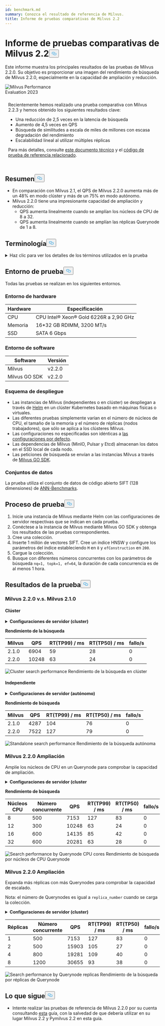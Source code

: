 ```yaml
---
id: benchmark.md
summary: Conozca el resultado de referencia de Milvus.
title: Informe de pruebas comparativas de Milvus 2.2
---
```

<h1 id="Milvus-22-Benchmark-Test-Report" class="common-anchor-header">Informe de pruebas comparativas de Milvus 2.2<button data-href="#Milvus-22-Benchmark-Test-Report" class="anchor-icon" translate="no">
      <svg translate="no"
        aria-hidden="true"
        focusable="false"
        height="20"
        version="1.1"
        viewBox="0 0 16 16"
        width="16"
      >
        <path
          fill="#0092E4"
          fill-rule="evenodd"
          d="M4 9h1v1H4c-1.5 0-3-1.69-3-3.5S2.55 3 4 3h4c1.45 0 3 1.69 3 3.5 0 1.41-.91 2.72-2 3.25V8.59c.58-.45 1-1.27 1-2.09C10 5.22 8.98 4 8 4H4c-.98 0-2 1.22-2 2.5S3 9 4 9zm9-3h-1v1h1c1 0 2 1.22 2 2.5S13.98 12 13 12H9c-.98 0-2-1.22-2-2.5 0-.83.42-1.64 1-2.09V6.25c-1.09.53-2 1.84-2 3.25C6 11.31 7.55 13 9 13h4c1.45 0 3-1.69 3-3.5S14.5 6 13 6z"
        ></path>
      </svg>
    </button></h1><p>Este informe muestra los principales resultados de las pruebas de Milvus 2.2.0. Su objetivo es proporcionar una imagen del rendimiento de búsqueda de Milvus 2.2.0, especialmente en la capacidad de ampliación y reducción.</p>
<div class="alert note">
  <div style="display: flex;">
      <div style="flex:0.3;">
        <img translate="no" src="https://zilliz.com/images/whitepaper/performance.png" alt="Milvus Performance Evaluation 2023" />
      </div>
  </div>
  <div style="flex:1;padding: 10px;">
    <p>Recientemente hemos realizado una prueba comparativa con Milvus 2.2.3 y hemos obtenido los siguientes resultados clave:</p>
    <ul>
      <li>Una reducción de 2,5 veces en la latencia de búsqueda</li>
      <li>Aumento de 4,5 veces en QPS</li>
      <li>Búsqueda de similitudes a escala de miles de millones con escasa degradación del rendimiento</li>
      <li>Escalabilidad lineal al utilizar múltiples réplicas</li>
    </ul>
    <p>Para más detalles, consulte <a href="https://zilliz.com/resources/whitepaper/milvus-performance-benchmark">este documento técnico</a> y el <a href="https://github.com/zilliztech/VectorDBBench">código de prueba de referencia relacionado</a>. </p>
  </div>
</div>
<h2 id="Summary" class="common-anchor-header">Resumen<button data-href="#Summary" class="anchor-icon" translate="no">
      <svg translate="no"
        aria-hidden="true"
        focusable="false"
        height="20"
        version="1.1"
        viewBox="0 0 16 16"
        width="16"
      >
        <path
          fill="#0092E4"
          fill-rule="evenodd"
          d="M4 9h1v1H4c-1.5 0-3-1.69-3-3.5S2.55 3 4 3h4c1.45 0 3 1.69 3 3.5 0 1.41-.91 2.72-2 3.25V8.59c.58-.45 1-1.27 1-2.09C10 5.22 8.98 4 8 4H4c-.98 0-2 1.22-2 2.5S3 9 4 9zm9-3h-1v1h1c1 0 2 1.22 2 2.5S13.98 12 13 12H9c-.98 0-2-1.22-2-2.5 0-.83.42-1.64 1-2.09V6.25c-1.09.53-2 1.84-2 3.25C6 11.31 7.55 13 9 13h4c1.45 0 3-1.69 3-3.5S14.5 6 13 6z"
        ></path>
      </svg>
    </button></h2><ul>
<li>En comparación con Milvus 2.1, el QPS de Milvus 2.2.0 aumenta más de un 48% en modo clúster y más de un 75% en modo autónomo.</li>
<li>Milvus 2.2.0 tiene una impresionante capacidad de ampliación y reducción:<ul>
<li>QPS aumenta linealmente cuando se amplían los núcleos de CPU de 8 a 32.</li>
<li>QPS aumenta linealmente cuando se amplían las réplicas Querynode de 1 a 8.</li>
</ul></li>
</ul>
<h2 id="Terminology" class="common-anchor-header">Terminología<button data-href="#Terminology" class="anchor-icon" translate="no">
      <svg translate="no"
        aria-hidden="true"
        focusable="false"
        height="20"
        version="1.1"
        viewBox="0 0 16 16"
        width="16"
      >
        <path
          fill="#0092E4"
          fill-rule="evenodd"
          d="M4 9h1v1H4c-1.5 0-3-1.69-3-3.5S2.55 3 4 3h4c1.45 0 3 1.69 3 3.5 0 1.41-.91 2.72-2 3.25V8.59c.58-.45 1-1.27 1-2.09C10 5.22 8.98 4 8 4H4c-.98 0-2 1.22-2 2.5S3 9 4 9zm9-3h-1v1h1c1 0 2 1.22 2 2.5S13.98 12 13 12H9c-.98 0-2-1.22-2-2.5 0-.83.42-1.64 1-2.09V6.25c-1.09.53-2 1.84-2 3.25C6 11.31 7.55 13 9 13h4c1.45 0 3-1.69 3-3.5S14.5 6 13 6z"
        ></path>
      </svg>
    </button></h2><p><details>
<summary>Haz clic para ver los detalles de los términos utilizados en la prueba</summary>
<table class="terminology">
<thead>
<tr>
<th>Término</th>
<th>Descripción</th>
</tr>
</thead>
<tbody>
<tr>
<td>nq</td>
<td>Número de vectores que se buscan en una petición de búsqueda</td>
</tr>
<tr>
<td>topk</td>
<td>Número de los vectores más cercanos que se recuperarán para cada vector (en nq) en una petición de búsqueda</td>
</tr>
<tr>
<td>ef</td>
<td>Parámetro de búsqueda específico <a href="https://milvus.io/docs/v2.2.x/index.md">del índice HNSW</a></td>
</tr>
<tr>
<td>RT</td>
<td>Tiempo de respuesta desde el envío de la solicitud hasta la recepción de la respuesta</td>
</tr>
<tr>
<td>QPS</td>
<td>Número de solicitudes de búsqueda procesadas con éxito por segundo</td>
</tr>
</tbody>
</table>
</details></p>
<h2 id="Test-environment" class="common-anchor-header">Entorno de prueba<button data-href="#Test-environment" class="anchor-icon" translate="no">
      <svg translate="no"
        aria-hidden="true"
        focusable="false"
        height="20"
        version="1.1"
        viewBox="0 0 16 16"
        width="16"
      >
        <path
          fill="#0092E4"
          fill-rule="evenodd"
          d="M4 9h1v1H4c-1.5 0-3-1.69-3-3.5S2.55 3 4 3h4c1.45 0 3 1.69 3 3.5 0 1.41-.91 2.72-2 3.25V8.59c.58-.45 1-1.27 1-2.09C10 5.22 8.98 4 8 4H4c-.98 0-2 1.22-2 2.5S3 9 4 9zm9-3h-1v1h1c1 0 2 1.22 2 2.5S13.98 12 13 12H9c-.98 0-2-1.22-2-2.5 0-.83.42-1.64 1-2.09V6.25c-1.09.53-2 1.84-2 3.25C6 11.31 7.55 13 9 13h4c1.45 0 3-1.69 3-3.5S14.5 6 13 6z"
        ></path>
      </svg>
    </button></h2><p>Todas las pruebas se realizan en los siguientes entornos.</p>
<h3 id="Hardware-environment" class="common-anchor-header">Entorno de hardware</h3><table>
<thead>
<tr><th>Hardware</th><th>Especificación</th></tr>
</thead>
<tbody>
<tr><td>CPU</td><td>CPU Intel® Xeon® Gold 6226R a 2,90 GHz</td></tr>
<tr><td>Memoria</td><td>16*32 GB RDIMM, 3200 MT/s</td></tr>
<tr><td>SSD</td><td>SATA 6 Gbps</td></tr>
</tbody>
</table>
<h3 id="Software-environment" class="common-anchor-header">Entorno de software</h3><table>
<thead>
<tr><th>Software</th><th>Versión</th></tr>
</thead>
<tbody>
<tr><td>Milvus</td><td>v2.2.0</td></tr>
<tr><td>Milvus GO SDK</td><td>v2.2.0</td></tr>
</tbody>
</table>
<h3 id="Deployment-scheme" class="common-anchor-header">Esquema de despliegue</h3><ul>
<li>Las instancias de Milvus (independientes o en clúster) se despliegan a través de <a href="https://milvus.io/docs/install_standalone-helm.md">Helm</a> en un clúster Kubernetes basado en máquinas físicas o virtuales.</li>
<li>Las diferentes pruebas simplemente varían en el número de núcleos de CPU, el tamaño de la memoria y el número de réplicas (nodos trabajadores), que sólo se aplica a los clústeres Milvus.</li>
<li>Las configuraciones no especificadas son idénticas a <a href="https://github.com/milvus-io/milvus-helm/blob/master/charts/milvus/values.yaml">las configuraciones por defecto</a>.</li>
<li>Las dependencias de Milvus (MinIO, Pulsar y Etcd) almacenan los datos en el SSD local de cada nodo.</li>
<li>Las peticiones de búsqueda se envían a las instancias Milvus a través de <a href="https://github.com/milvus-io/milvus-sdk-go/tree/master/tests">Milvus GO SDK</a>.</li>
</ul>
<h3 id="Data-sets" class="common-anchor-header">Conjuntos de datos</h3><p>La prueba utiliza el conjunto de datos de código abierto SIFT (128 dimensiones) de <a href="https://github.com/erikbern/ann-benchmarks/#data-sets">ANN-Benchmarks</a>.</p>
<h2 id="Test-pipeline" class="common-anchor-header">Proceso de prueba<button data-href="#Test-pipeline" class="anchor-icon" translate="no">
      <svg translate="no"
        aria-hidden="true"
        focusable="false"
        height="20"
        version="1.1"
        viewBox="0 0 16 16"
        width="16"
      >
        <path
          fill="#0092E4"
          fill-rule="evenodd"
          d="M4 9h1v1H4c-1.5 0-3-1.69-3-3.5S2.55 3 4 3h4c1.45 0 3 1.69 3 3.5 0 1.41-.91 2.72-2 3.25V8.59c.58-.45 1-1.27 1-2.09C10 5.22 8.98 4 8 4H4c-.98 0-2 1.22-2 2.5S3 9 4 9zm9-3h-1v1h1c1 0 2 1.22 2 2.5S13.98 12 13 12H9c-.98 0-2-1.22-2-2.5 0-.83.42-1.64 1-2.09V6.25c-1.09.53-2 1.84-2 3.25C6 11.31 7.55 13 9 13h4c1.45 0 3-1.69 3-3.5S14.5 6 13 6z"
        ></path>
      </svg>
    </button></h2><ol>
<li>Inicie una instancia de Milvus mediante Helm con las configuraciones de servidor respectivas que se indican en cada prueba.</li>
<li>Conéctese a la instancia de Milvus mediante Milvus GO SDK y obtenga los resultados de las pruebas correspondientes.</li>
<li>Cree una colección.</li>
<li>Inserte 1 millón de vectores SIFT. Cree un índice HNSW y configure los parámetros del índice estableciendo <code translate="no">M</code> en <code translate="no">8</code> y <code translate="no">efConstruction</code> en <code translate="no">200</code>.</li>
<li>Cargue la colección.</li>
<li>Busque con diferentes números concurrentes con los parámetros de búsqueda <code translate="no">nq=1, topk=1, ef=64</code>, la duración de cada concurrencia es de al menos 1 hora.</li>
</ol>
<h2 id="Test-results" class="common-anchor-header">Resultados de la prueba<button data-href="#Test-results" class="anchor-icon" translate="no">
      <svg translate="no"
        aria-hidden="true"
        focusable="false"
        height="20"
        version="1.1"
        viewBox="0 0 16 16"
        width="16"
      >
        <path
          fill="#0092E4"
          fill-rule="evenodd"
          d="M4 9h1v1H4c-1.5 0-3-1.69-3-3.5S2.55 3 4 3h4c1.45 0 3 1.69 3 3.5 0 1.41-.91 2.72-2 3.25V8.59c.58-.45 1-1.27 1-2.09C10 5.22 8.98 4 8 4H4c-.98 0-2 1.22-2 2.5S3 9 4 9zm9-3h-1v1h1c1 0 2 1.22 2 2.5S13.98 12 13 12H9c-.98 0-2-1.22-2-2.5 0-.83.42-1.64 1-2.09V6.25c-1.09.53-2 1.84-2 3.25C6 11.31 7.55 13 9 13h4c1.45 0 3-1.69 3-3.5S14.5 6 13 6z"
        ></path>
      </svg>
    </button></h2><h3 id="Milvus-220-vs-Milvus-210" class="common-anchor-header">Milvus 2.2.0 v.s. Milvus 2.1.0</h3><h4 id="Cluster" class="common-anchor-header">Clúster</h4><p><details>
<summary><b>Configuraciones de servidor (cluster)</b></summary><code translate="no">yaml queryNode: replicas: 1 resources: limits: cpu: &quot;12.0&quot; memory: 8Gi requests: cpu: &quot;12.0&quot; memory: 8Gi</code></details></p>
<p><strong>Rendimiento de la búsqueda</strong></p>
<table>
<thead>
<tr><th>Milvus</th><th>QPS</th><th>RT(TP99) / ms</th><th>RT(TP50) / ms</th><th>fallo/s</th></tr>
</thead>
<tbody>
<tr><td>2.1.0</td><td>6904</td><td>59</td><td>28</td><td>0</td></tr>
<tr><td>2.2.0</td><td>10248</td><td>63</td><td>24</td><td>0</td></tr>
</tbody>
</table>
<p>
  
   <span class="img-wrapper"> <img translate="no" src="/docs/v2.5.x/assets/cluster_search_performance_210_vs_220.png" alt="Cluster search performance" class="doc-image" id="cluster-search-performance" />
   </span> <span class="img-wrapper"> <span>Rendimiento de la búsqueda en clúster</span> </span></p>
<h4 id="Standalone" class="common-anchor-header">Independiente</h4><p><details>
<summary><b>Configuraciones de servidor (autónomo)</b></summary><code translate="no">yaml standalone: replicas: 1 resources: limits: cpu: &quot;12.0&quot; memory: 16Gi requests: cpu: &quot;12.0&quot; memory: 16Gi</code></details></p>
<p><strong>Rendimiento de búsqueda</strong></p>
<table>
<thead>
<tr><th>Milvus</th><th>QPS</th><th>RT(TP99) / ms</th><th>RT(TP50) / ms</th><th>fallo/s</th></tr>
</thead>
<tbody>
<tr><td>2.1.0</td><td>4287</td><td>104</td><td>76</td><td>0</td></tr>
<tr><td>2.2.0</td><td>7522</td><td>127</td><td>79</td><td>0</td></tr>
</tbody>
</table>
<p>
  
   <span class="img-wrapper"> <img translate="no" src="/docs/v2.5.x/assets/standalone_search_performance_210_vs_220.png" alt="Standalone search performance" class="doc-image" id="standalone-search-performance" />
   </span> <span class="img-wrapper"> <span>Rendimiento de la búsqueda autónoma</span> </span></p>
<h3 id="Milvus-220-Scale-up" class="common-anchor-header">Milvus 2.2.0 Ampliación</h3><p>Amplíe los núcleos de CPU en un Querynode para comprobar la capacidad de ampliación.</p>
<p><details>
<summary><b>Configuraciones de servidor (cluster</b></summary>)<code translate="no">yaml queryNode: replicas: 1 resources: limits: cpu: &quot;8.0&quot; /&quot;12.0&quot; /&quot;16.0&quot; /&quot;32.0&quot; memory: 8Gi requests: cpu: &quot;8.0&quot; /&quot;12.0&quot; /&quot;16.0&quot; /&quot;32.0&quot; memory: 8Gi</code></details></p>
<p><strong>Rendimiento de búsqueda</strong></p>
<table>
<thead>
<tr><th>Núcleos CPU</th><th>Número concurrente</th><th>QPS</th><th>RT(TP99) / ms</th><th>RT(TP50) / ms</th><th>fallo/s</th></tr>
</thead>
<tbody>
<tr><td>8</td><td>500</td><td>7153</td><td>127</td><td>83</td><td>0</td></tr>
<tr><td>12</td><td>300</td><td>10248</td><td>63</td><td>24</td><td>0</td></tr>
<tr><td>16</td><td>600</td><td>14135</td><td>85</td><td>42</td><td>0</td></tr>
<tr><td>32</td><td>600</td><td>20281</td><td>63</td><td>28</td><td>0</td></tr>
</tbody>
</table>
<p>
  
   <span class="img-wrapper"> <img translate="no" src="/docs/v2.5.x/assets/search_performance_by_querynode_cpu_cores.png" alt="Search performance by Querynode CPU cores" class="doc-image" id="search-performance-by-querynode-cpu-cores" />
   </span> <span class="img-wrapper"> <span>Rendimiento de búsqueda por núcleos de CPU Querynode</span> </span></p>
<h3 id="Milvus-220-Scale-out" class="common-anchor-header">Milvus 2.2.0 Ampliación</h3><p>Expanda más réplicas con más Querynodes para comprobar la capacidad de escalado.</p>
<div class="alert note">
<p>Nota: el número de Querynodes es igual a <code translate="no">replica_number</code> cuando se carga la colección.</p>
</div>
<p><details>
<summary><b>Configuraciones de servidor (cluster)</b></summary><code translate="no">yaml queryNode: replicas: 1 / 2 / 4 / 8 resources: limits: cpu: &quot;8.0&quot; memory: 8Gi requests: cpu: &quot;8.0&quot; memory: 8Gi</code></details></p>
<table>
<thead>
<tr><th>Réplicas</th><th>Número concurrente</th><th>QPS</th><th>RT(TP99) / ms</th><th>RT(TP50) / ms</th><th>fallo/s</th></tr>
</thead>
<tbody>
<tr><td>1</td><td>500</td><td>7153</td><td>127</td><td>83</td><td>0</td></tr>
<tr><td>2</td><td>500</td><td>15903</td><td>105</td><td>27</td><td>0</td></tr>
<tr><td>4</td><td>800</td><td>19281</td><td>109</td><td>40</td><td>0</td></tr>
<tr><td>8</td><td>1200</td><td>30655</td><td>93</td><td>38</td><td>0</td></tr>
</tbody>
</table>
<p>
  
   <span class="img-wrapper"> <img translate="no" src="/docs/v2.5.x/assets/search_performance_by_querynode_replicas.png" alt="Search performance by Querynode replicas" class="doc-image" id="search-performance-by-querynode-replicas" />
   </span> <span class="img-wrapper"> <span>Rendimiento de la búsqueda por réplicas de Querynode</span> </span></p>
<h2 id="Whats-next" class="common-anchor-header">Lo que sigue<button data-href="#Whats-next" class="anchor-icon" translate="no">
      <svg translate="no"
        aria-hidden="true"
        focusable="false"
        height="20"
        version="1.1"
        viewBox="0 0 16 16"
        width="16"
      >
        <path
          fill="#0092E4"
          fill-rule="evenodd"
          d="M4 9h1v1H4c-1.5 0-3-1.69-3-3.5S2.55 3 4 3h4c1.45 0 3 1.69 3 3.5 0 1.41-.91 2.72-2 3.25V8.59c.58-.45 1-1.27 1-2.09C10 5.22 8.98 4 8 4H4c-.98 0-2 1.22-2 2.5S3 9 4 9zm9-3h-1v1h1c1 0 2 1.22 2 2.5S13.98 12 13 12H9c-.98 0-2-1.22-2-2.5 0-.83.42-1.64 1-2.09V6.25c-1.09.53-2 1.84-2 3.25C6 11.31 7.55 13 9 13h4c1.45 0 3-1.69 3-3.5S14.5 6 13 6z"
        ></path>
      </svg>
    </button></h2><ul>
<li>Intente realizar las pruebas de referencia de Milvus 2.2.0 por su cuenta consultando <a href="https://milvus.io/blog/2022-08-16-A-Quick-Guide-to-Benchmarking-Milvus-2-1.md">esta</a> guía, con la salvedad de que debería utilizar en su lugar Milvus 2.2 y Pymilvus 2.2 en esta guía.</li>
</ul>
